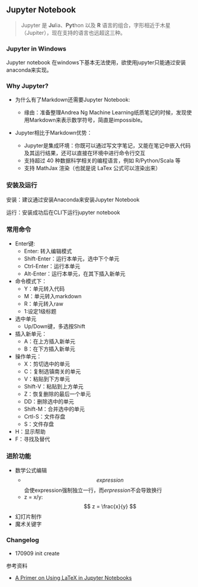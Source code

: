 ## Jupyter Notebook  

> Jupyter 是 **Ju**lia、**Pyt**hon 以及 **R** 语言的组合，字形相近于木星（Jupiter），现在支持的语言也远超这三种。

### Jupyter in Windows

Jupyter notebook 在windows下基本无法使用，欲使用jupyter只能通过安装anaconda来实现。

### Why Jupyter?

- 为什么有了Markdown还需要Jupyter Notebook:  
    - 缘由：准备整理Andrea Ng Machine Learning纸质笔记的时候，发现使用Markdown来表示数学符号，简直是impossible。

- Jupyter相比于Markdown优势：  
    - Jupyter是集成环境：你既可以通过写文字笔记，又能在笔记中嵌入代码及其运行结果，还可以直接在环境中进行命令行交互  
    - 支持超过 40 种数据科学相关的编程语言，例如 R/Python/Scala 等  
    - 支持 MathJax 渲染（也就是说 LaTex 公式可以渲染出来）  

### 安装及运行  

安装：建议通过安装Anaconda来安装Jupyter Notebook

运行：安装成功后在CLI下运行jupyter notebook

### 常用命令  

- Enter键:
    - Enter: 转入编辑模式
    - Shift-Enter：运行本单元，选中下个单元
    - Ctrl-Enter：运行本单元
    - Alt-Enter：运行本单元，在其下插入新单元
- 命令模式下：
    - Y：单元转入代码
    - M：单元转入markdown
    - R：单元转入raw
    - 1:设定1级标题
- 选中单元
    - Up/Down键，多选按Shift
- 插入新单元：
    - A：在上方插入新单元
    - B：在下方插入新单元
- 操作单元：
    - X：剪切选中的单元
    - C：复制选镇南关的单元
    - V：粘贴到下方单元
    - Shift-V：粘贴到上方单元
    - Z：恢复删除的最后一个单元
    - DD：删除选中的单元
    - Shift-M：合并选中的单元
    - Crtl-S：文件存盘
    - S：文件存盘
- H：显示帮助
- F：寻找及替代  

### 进阶功能  

- 数学公式编辑  
    - $$expression$$ 会使expression强制独立一行，而$erpression$不会导致换行  
    - z = x/y: $$ z = \frac{x}{y} $$  
- 幻灯片制作  
- 魔术关键字  

### Changelog  

- 170909 init create  

参考资料  

- [A Primer on Using LaTeX in Jupyter Notebooks](http://data-blog.udacity.com/posts/2016/10/latex-primer/)  